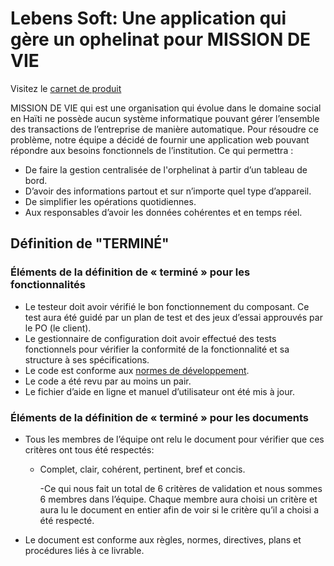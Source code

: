 # Lebens Soft: Une application qui gère un ophelinat pour MISSION DE VIE

Visitez le [carnet de produit](https://waffle.io/jodelin93/New-Vision-LebensSoft)

MISSION DE VIE qui est une organisation qui évolue dans le domaine social en Haïti ne possède aucun système informatique pouvant gérer l’ensemble des transactions de l’entreprise de manière automatique. Pour résoudre ce problème, notre équipe a décidé de fournir une application web pouvant répondre aux besoins fonctionnels de l’institution. Ce qui permettra : 
- De faire la gestion centralisée de l'orphelinat à partir d’un tableau de bord.
- D’avoir des informations partout et sur n’importe quel type d’appareil. 
- De simplifier les opérations quotidiennes.
- Aux responsables d’avoir les données cohérentes et en temps réel.

## Définition de "TERMINÉ"

### Éléments de la définition de « terminé » pour les fonctionnalités
- Le testeur doit avoir vérifié le bon fonctionnement du composant. Ce test aura été guidé par un plan de test et des jeux d’essai approuvés par le PO (le client).
- Le gestionnaire de configuration doit avoir effectué des tests fonctionnels pour vérifier la conformité de la fonctionnalité et sa structure à ses spécifications.
- Le code est conforme aux [normes de développement](https://github.com/jodelin93/New-Vsion-LebensSoft/wiki/normes-de-developpement).
- Le code a été revu par au moins un pair.
- Le fichier d’aide en ligne et manuel d’utilisateur ont été mis à jour.

### Éléments de la définition de « terminé » pour les documents
- Tous les membres de l’équipe ont relu le document pour vérifier que ces critères ont tous été respectés:
   - Complet, clair, cohérent, pertinent, bref et concis.
   
      -Ce qui nous fait un total de 6 critères de validation et nous sommes 6 membres dans l’équipe. Chaque membre aura choisi un critère et aura lu le document en entier afin de voir si le critère qu’il a choisi a été respecté.
- Le document est conforme aux règles, normes, directives, plans et procédures liés à ce livrable.


